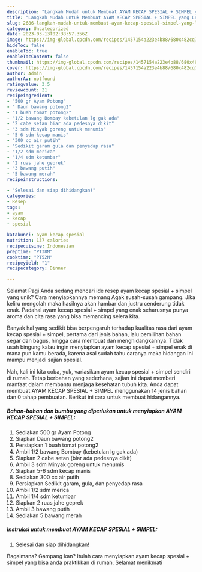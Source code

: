 ```yaml
---
description: "Langkah Mudah untuk Membuat AYAM KECAP SPESIAL + SIMPEL yang Lezat, Sempurna"
title: "Langkah Mudah untuk Membuat AYAM KECAP SPESIAL + SIMPEL yang Lezat, Sempurna"
slug: 2686-langkah-mudah-untuk-membuat-ayam-kecap-spesial-simpel-yang-lezat-sempurna
category: Uncategorized
date: 2023-03-13T02:38:57.356Z
image: https://img-global.cpcdn.com/recipes/1457154a223e4b88/680x482cq70/ayam-kecap-spesial-simpel-foto-resep-utama.jpg
hideToc: false
enableToc: true
enableTocContent: false
thumbnail: https://img-global.cpcdn.com/recipes/1457154a223e4b88/680x482cq70/ayam-kecap-spesial-simpel-foto-resep-utama.jpg
cover: https://img-global.cpcdn.com/recipes/1457154a223e4b88/680x482cq70/ayam-kecap-spesial-simpel-foto-resep-utama.jpg
author: Admin
authorAv: notfound
ratingvalue: 3.5
reviewcount: 21
recipeingredient:
- "500 gr Ayam Potong"
- " Daun bawang potong2"
- "1 buah tomat potong2"
- "1/2 bawang Bombay kebetulan lg gak ada"
- "2 cabe setan biar ada pedesnya dikit"
- "3 sdm Minyak goreng untuk menumis"
- "5-6 sdm kecap manis"
- "300 cc air putih"
- "Sedikit garam gula dan penyedap rasa"
- "1/2 sdm merica"
- "1/4 sdm ketumbar"
- "2 ruas jahe geprek"
- "3 bawang putih"
- "5 bawang merah"
recipeinstructions:

- "Selesai dan siap dihidangkan!"
categories:
- Resep
tags:
- ayam
- kecap
- spesial

katakunci: ayam kecap spesial 
nutrition: 137 calories
recipecuisine: Indonesian
preptime: "PT38M"
cooktime: "PT52M"
recipeyield: "1"
recipecategory: Dinner

---
```



Selamat Pagi Anda sedang mencari ide resep ayam kecap spesial + simpel yang unik? Cara menyiapkannya memang Agak susah-susah gampang. Jika keliru mengolah maka hasilnya akan hambar dan justru cenderung tidak enak. Padahal ayam kecap spesial + simpel yang enak seharusnya punya aroma dan cita rasa yang bisa memancing selera kita.


Banyak hal yang sedikit bisa berpengaruh terhadap kualitas rasa dari ayam kecap spesial + simpel, pertama dari jenis bahan, lalu pemilihan bahan segar dan bagus, hingga cara membuat dan menghidangkannya. Tidak usah bingung kalau ingin menyiapkan ayam kecap spesial + simpel enak di mana pun kamu berada, karena asal sudah tahu caranya maka hidangan ini mampu menjadi sajian spesial.




Nah, kali ini kita coba, yuk, variasikan ayam kecap spesial + simpel sendiri di rumah. Tetap berbahan yang sederhana, sajian ini dapat memberi manfaat dalam membantu menjaga kesehatan tubuh kita. Anda dapat membuat AYAM KECAP SPESIAL + SIMPEL menggunakan 14 jenis bahan dan 0 tahap pembuatan. Berikut ini cara untuk membuat hidangannya.

<!--inarticleads1-->

##### Bahan-bahan dan bumbu yang diperlukan untuk menyiapkan AYAM KECAP SPESIAL + SIMPEL:

1. Sediakan 500 gr Ayam Potong
1. Siapkan  Daun bawang potong2
1. Persiapkan 1 buah tomat potong2
1. Ambil 1/2 bawang Bombay (kebetulan lg gak ada)
1. Siapkan 2 cabe setan (biar ada pedesnya dikit)
1. Ambil 3 sdm Minyak goreng untuk menumis
1. Siapkan 5-6 sdm kecap manis
1. Sediakan 300 cc air putih
1. Persiapkan Sedikit garam, gula, dan penyedap rasa
1. Ambil 1/2 sdm merica
1. Ambil 1/4 sdm ketumbar
1. Siapkan 2 ruas jahe geprek
1. Ambil 3 bawang putih
1. Sediakan 5 bawang merah




<!--inarticleads2-->

##### Instruksi untuk membuat AYAM KECAP SPESIAL + SIMPEL:


1. Selesai dan siap dihidangkan!



Bagaimana? Gampang kan? Itulah cara menyiapkan ayam kecap spesial + simpel yang bisa anda praktikkan di rumah. Selamat menikmati
